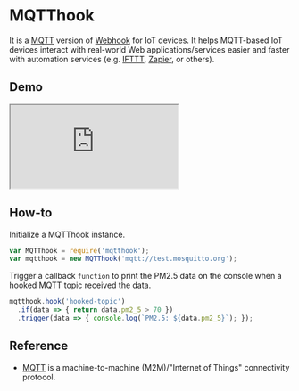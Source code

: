 # MQTThook
It is a [MQTT][mqtt] version of [Webhook][webhook] for IoT devices. It helps MQTT-based IoT devices interact with real-world Web applications/services easier and faster with automation services (e.g. [IFTTT][ifttt], [Zapier][zapier], or others).

## Demo
<iframe src="https://runkit.com/e?name=runkit-embed-0&preamble=&source=var%20MQTThook%20%3D%20require(%27mqtthook%27)%3B%0Avar%20mqtthook%20%3D%20new%20MQTThook(%27mqtt%3A%2F%2Ftest.mosquitto.org%27)%3B%0Amqtthook.hook(%27hooked-topic%27)%0A%20%20.trigger(data%20%3D%3E%20%7B%20console.log(%60PM2.5%3A%20%24%7Bdata.pm2_5%7D%60)%3B%20%7D)%3B&location=https%3A%2F%2Frunkit.com%2Fdocs%2Fembed&readOnly=false&sendResults=false&minHeight=&=&url=%2Fapi%2Fusers%2Fevanxd%2Frepositories%2F58d3718a56cbc800140fb5ad%2Fbranches%2Fmaster"></iframe>

## How-to
Initialize a MQTThook instance.
```js
var MQTThook = require('mqtthook');
var mqtthook = new MQTThook('mqtt://test.mosquitto.org');
```

Trigger a callback `function` to print the PM2.5 data on the console when a hooked MQTT topic received the data.
```js
mqtthook.hook('hooked-topic')
  .if(data => { return data.pm2_5 > 70 })
  .trigger(data => { console.log(`PM2.5: ${data.pm2_5}`); });
```

## Reference
- [MQTT][mqtt] is a machine-to-machine (M2M)/"Internet of Things" connectivity protocol.

[webhook]: https://en.wikipedia.org/wiki/Webhook
[mqtt]: http://mqtt.org
[ifttt]: https://ifttt.com
[zapier]: https://zapier.com
[google-sheets]: https://www.google.com/intl/en/sheets/about/
